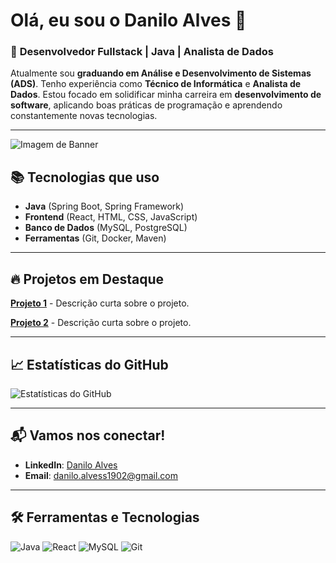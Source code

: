# Olá, eu sou o **Danilo Alves** 👋

### 🚀 **Desenvolvedor Fullstack | Java | Analista de Dados**
Atualmente sou **graduando em Análise e Desenvolvimento de Sistemas (ADS)**. Tenho experiência como **Técnico de Informática** e **Analista de Dados**. Estou focado em solidificar minha carreira em **desenvolvimento de software**, aplicando boas práticas de programação e aprendendo constantemente novas tecnologias.

---

![Imagem de Banner](https://link-da-sua-imagem.jpg)

## 📚 Tecnologias que uso

- **Java** (Spring Boot, Spring Framework)
- **Frontend** (React, HTML, CSS, JavaScript)
- **Banco de Dados** (MySQL, PostgreSQL)
- **Ferramentas** (Git, Docker, Maven)

---

## 🔥 Projetos em Destaque

[**Projeto 1**](https://github.com/DaniloAlves1902/projeto1) - Descrição curta sobre o projeto.

[**Projeto 2**](https://github.com/DaniloAlves1902/projeto2) - Descrição curta sobre o projeto.

---

## 📈 Estatísticas do GitHub

![Estatísticas do GitHub](https://github-readme-stats.vercel.app/api?username=DaniloAlves1902&show_icons=true&count_private=true&hide=prs&theme=radical)

---

## 📬 Vamos nos conectar!

- **LinkedIn**: [Danilo Alves](https://www.linkedin.com/in/danilovss/)
- **Email**: [danilo.alvess1902@gmail.com](mailto:danilo.alvess1902@gmail.com)

---

## 🛠️ Ferramentas e Tecnologias

![Java](https://img.shields.io/badge/Java-007396?style=for-the-badge&logo=java&logoColor=white)
![React](https://img.shields.io/badge/React-61DAFB?style=for-the-badge&logo=react&logoColor=black)
![MySQL](https://img.shields.io/badge/MySQL-4479A1?style=for-the-badge&logo=mysql&logoColor=white)
![Git](https://img.shields.io/badge/Git-F05032?style=for-the-badge&logo=git&logoColor=white)



<!--
**DaniloAlves1902/DaniloAlves1902** is a ✨ _special_ ✨ repository because its `README.md` (this file) appears on your GitHub profile.

Here are some ideas to get you started:

- 🔭 I’m currently working on ...
- 🌱 I’m currently learning ...
- 👯 I’m looking to collaborate on ...
- 🤔 I’m looking for help with ...
- 💬 Ask me about ...
- 📫 How to reach me: ...
- 😄 Pronouns: ...
- ⚡ Fun fact: ...
-->
